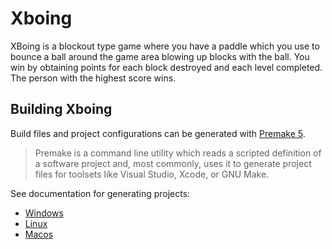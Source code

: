 # Xboing

XBoing is a blockout type game where you have a paddle which you use to
bounce a ball around the game area blowing up blocks with the ball. You win by
obtaining points for each block destroyed and each level completed. The person
with the highest score wins.

## Building Xboing
Build files and project configurations can be generated with [Premake 5](https://premake.github.io).

> Premake is a command line utility which reads a scripted definition of a software project and, most commonly, uses it to generate project files for toolsets like Visual Studio, Xcode, or GNU Make.

See documentation for generating projects:
  - [Windows](docs/building/windows.md)
  - [Linux](docs/building/linux.md)
  - [Macos](docs/building/macosx.md)
